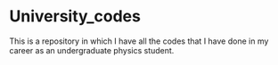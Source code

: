 # University_codes
This is a repository in which I have all the codes that I have done in my career as an undergraduate physics student.
